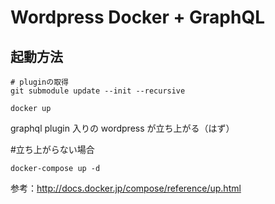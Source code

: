 # Wordpress Docker + GraphQL

## 起動方法

```
# pluginの取得
git submodule update --init --recursive

docker up
```

 graphql plugin 入りの wordpress が立ち上がる（はず）
 
#立ち上がらない場合

```
docker-compose up -d
```

参考：http://docs.docker.jp/compose/reference/up.html
